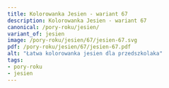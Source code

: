 ```yaml
---
title: Kolorowanka Jesien - wariant 67
description: Kolorowanka Jesien - wariant 67
canonical: /pory-roku/jesien/
variant_of: jesien
image: /pory-roku/jesien/67/jesien-67.svg
pdf: /pory-roku/jesien/67/jesien-67.pdf
alt: "Łatwa kolorowanka jesien dla przedszkolaka"
tags:
- pory-roku
- jesien
---
```

